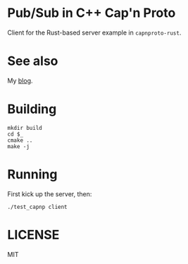 # Pub/Sub in C++ Cap'n Proto

Client for the Rust-based server example in `capnproto-rust`.

# See also

My [blog](https://corerc.io/blog/2018/08/31/first-cross-language-pub-sub-on-capn-proto/).

# Building

```
mkdir build
cd $_
cmake ..
make -j
```

# Running

First kick up the server, then:

```
./test_capnp client
```

# LICENSE

MIT
